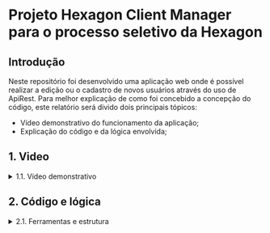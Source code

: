 # Projeto Hexagon Client Manager para o processo seletivo da Hexagon

## Introdução

Neste repositório foi desenvolvido uma aplicação web onde é possível realizar a edição ou o cadastro de novos usuários através do uso de ApiRest. Para melhor explicação de como foi concebido a concepção do código, este relatório será divido dois principais tópicos:

* Vídeo demonstrativo do funcionamento da aplicação;
* Explicação do código e da lógica envolvida;

## 1. Video

<details>
  <summary>1.1. Vídeo demonstrativo</summary><br />
    [![Assistir o vídeo](https://w7.pngwing.com/pngs/467/458/png-transparent-video-player-play-together-angle-text-photography-thumbnail.png)]      (https://clipchamp.com/watch/WcTxfhf6NcR)        
</details>

## 2. Código e lógica

<details>       
  <summary>2.1. Ferramentas e estrutura</summary><br/>

  <details>
    <summary>2.1.1. Organização dos arquivos</summary><br/>
    Para facilitar a leitura e reaproveitamento de funções, o código possui uma pasta principal onde se encontram todos os arquivos Javascript chamada <strong>src</strong>. Dentro desta existem os seguintes diretórios:
    - <strong>functions</strong> - Dentro desta pasta, existem arquivos com funções usadas em todas as páginas da aplicação, ou seja, funções globais;   
  </details>
  
  <details>
    <summary>2.1.1. Organização dos arquivos</summary><br/>

    Para facilitar a leitura e reaproveitamento de funções, o código possui uma pasta principal onde se encontram todos os arquivos Javascript chamada <strong>src</strong>. Dentro desta existem os seguintes diretórios:

    - <strong>functions</strong> - Dentro desta pasta, existem arquivos com funções usadas em todas as páginas da aplicação, ou seja, funções globais;
    - <strong>component</strong> - Dentro desta pasta, temos os componentes que irão ser renderizados em cada página da aplicação feita em React.js;
    - <strong>pages</strong> - Dentro desta pasta, temos as páginas da aplicação que renderizam os componentes dependendo do caminho que estamos (/edit, /home, etc)
    
  </details>
  
  <details>
    <summary>2.1.2. Páginas</summary><br/>
    A aplicação possui duas páginas principais, Main, página principal onde é mostrada ao usuário as informações dos clientes recuperados da API e a página de gerenciamento de usuários, podendo ser tanto para edição ou adição, dependendo do tipo de parâmetro que irá receber.
  </details>

  <details>
    <summary>2.1.3. Organiza</summary><br/>
    A aplicação possui duas páginas principais, Main, página principal onde é mostrada ao usuário as informações dos clientes recuperados da API e a página de gerenciamento de usuários, podendo ser tanto para edição ou adição, dependendo do tipo de parâmetro que irá receber.
  </details>
</details>

